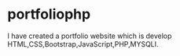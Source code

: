 # portfoliophp
I have created a portfolio website which is develop HTML,CSS,Bootstrap,JavaScript,PHP,MYSQLI.

